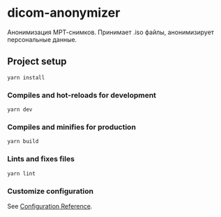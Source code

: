 # dicom-anonymizer

Анонимизация МРТ-снимков. Принимает .iso файлы, анонимизирует персональные данные.

## Project setup
```
yarn install
```

### Compiles and hot-reloads for development
```
yarn dev
```

### Compiles and minifies for production
```
yarn build
```

### Lints and fixes files
```
yarn lint
```

### Customize configuration
See [Configuration Reference](https://cli.vuejs.org/config/).
